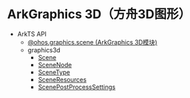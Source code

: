 # ArkGraphics 3D（方舟3D图形）
<!--Kit: ArkGraphics 3D-->
<!--Subsystem: Graphics-->
<!--Owner: @zzhao0-->
<!--SE: @zdustc-->
<!--TSE: @zhangyue283-->

- ArkTS API<!--arkgraphics-3d-arkts-->
  - [@ohos.graphics.scene (ArkGraphics 3D模块)](js-apis-scene.md)
  - graphics3d<!--graphics3d-->
    - [Scene](js-apis-inner-scene.md)
    - [SceneNode](js-apis-inner-scene-nodes.md)
    - [SceneType](js-apis-inner-scene-types.md)
    - [SceneResources](js-apis-inner-scene-resources.md)
    - [ScenePostProcessSettings](js-apis-inner-scene-post-process-settings.md)
